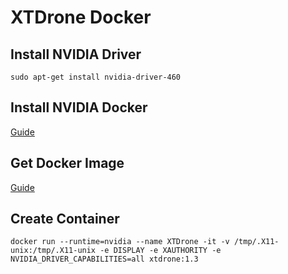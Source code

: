 # XTDrone Docker
## Install NVIDIA Driver
`sudo apt-get install nvidia-driver-460`

## Install NVIDIA Docker
[Guide](https://docs.nvidia.com/datacenter/cloud-native/container-toolkit/install-guide.html#docker)

## Get Docker Image
[Guide](https://www.yuque.com/xtdrone/manual_en/docker#a73vU)

## Create Container
`docker run --runtime=nvidia --name XTDrone -it -v /tmp/.X11-unix:/tmp/.X11-unix -e DISPLAY -e XAUTHORITY -e NVIDIA_DRIVER_CAPABILITIES=all xtdrone:1.3`